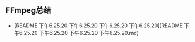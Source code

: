 ## FFmpeg总结

* [README 下午6.25.20 下午6.25.20 下午6.25.20 下午6.25.20](README 下午6.25.20 下午6.25.20 下午6.25.20 下午6.25.20.md)

